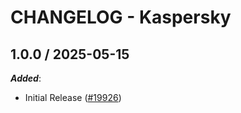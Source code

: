 # CHANGELOG - Kaspersky

<!-- towncrier release notes start -->

## 1.0.0 / 2025-05-15

***Added***:

* Initial Release ([#19926](https://github.com/DataDog/integrations-core/pull/19926))

